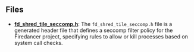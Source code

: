 
## Files
- **[fd_shred_tile_seccomp.h](generated/fd_shred_tile_seccomp.h.driver.md)**: The `fd_shred_tile_seccomp.h` file is a generated header file that defines a seccomp filter policy for the Firedancer project, specifying rules to allow or kill processes based on system call checks.
